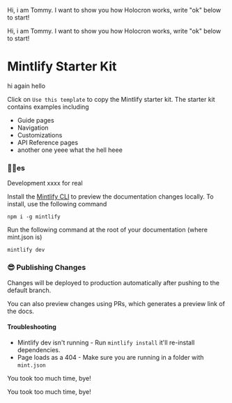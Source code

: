 Hi, i am Tommy. I want to show you how Holocron works, write "ok" below to start!

Hi, i am Tommy. I want to show you how Holocron works, write "ok" below to start!

# Mintlify Starter Kit

hi again hello

Click on `Use this template` to copy the Mintlify starter kit. The starter kit contains examples including

- Guide pages
- Navigation
- Customizations
- API Reference pages
- another one yeee what the hell heee

### 👩‍💻es

Development xxxx for real

Install the [Mintlify CLI](https://www.npmjs.com/package/mintlify) to preview the documentation changes locally. To install, use the following command

```
npm i -g mintlify
```

Run the following command at the root of your documentation (where mint.json is)

```
mintlify dev
```

### 😎 Publishing Changes

Changes will be deployed to production automatically after pushing to the default branch.

You can also preview changes using PRs, which generates a preview link of the docs.

#### Troubleshooting

- Mintlify dev isn't running - Run `mintlify install` it'll re-install dependencies.
- Page loads as a 404 - Make sure you are running in a folder with `mint.json`

You took too much time, bye!

You took too much time, bye!